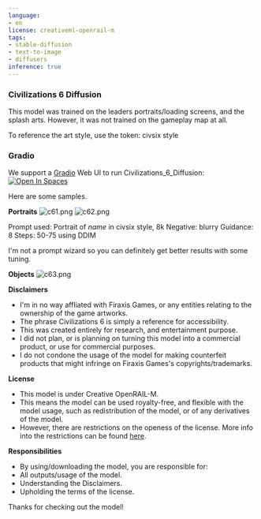 ```yaml
---
language:
- en
license: creativeml-openrail-m
tags:
- stable-diffusion
- text-to-image
- diffusers
inference: true
---
```


### Civilizations 6 Diffusion
This model was trained on the leaders portraits/loading screens, and the splash arts.
However, it was not trained on the gameplay map at all.

To reference the art style, use the token: civsix style

### Gradio

We support a [Gradio](https://github.com/gradio-app/gradio) Web UI to run Civilizations_6_Diffusion:
[![Open In Spaces](https://camo.githubusercontent.com/00380c35e60d6b04be65d3d94a58332be5cc93779f630bcdfc18ab9a3a7d3388/68747470733a2f2f696d672e736869656c64732e696f2f62616467652f25463025394625413425393725323048756767696e67253230466163652d5370616365732d626c7565)](https://huggingface.co/spaces/ItsJayQz/Civilizations_6_Diffusion)

Here are some samples.

**Portraits**
![c61.png](https://s3.amazonaws.com/moonup/production/uploads/1670351131093-635eafb49f24f6db0a1eafd1.png)
![c62.png](https://s3.amazonaws.com/moonup/production/uploads/1670351131104-635eafb49f24f6db0a1eafd1.png)

Prompt used:
Portrait of *name* in civsix style, 8k
Negative: blurry
Guidance: 8
Steps:  50-75 using DDIM

I'm not a prompt wizard so you can definitely get better results with some tuning.

**Objects**
![c63.png](https://s3.amazonaws.com/moonup/production/uploads/1670351130886-635eafb49f24f6db0a1eafd1.png)

**Disclaimers**
- I'm in no way affliated with Firaxis Games, or any entities relating to the ownership of the game artworks.
- The phrase Civilizations 6 is simply a reference for accessibility.
- This was created entirely for research, and entertainment purpose.
- I did not plan, or is planning on turning this model into a commercial product, or use for commercial purposes.
- I do not condone the usage of the model for making counterfeit products that might infringe on Firaxis Games's copyrights/trademarks.

**License**
- This model is under Creative OpenRAIL-M.
- This means the model can be used royalty-free, and flexible with the model usage, such as redistribution of the model, or of any derivatives of the model.
- However, there are restrictions on the openess of the license.
More info into the restrictions can be found [here](https://huggingface.co/spaces/CompVis/stable-diffusion-license).

**Responsibilities**
- By using/downloading the model, you are responsible for:
- All outputs/usage of the model.
- Understanding the Disclaimers.
- Upholding the terms of the license.

Thanks for checking out the model!